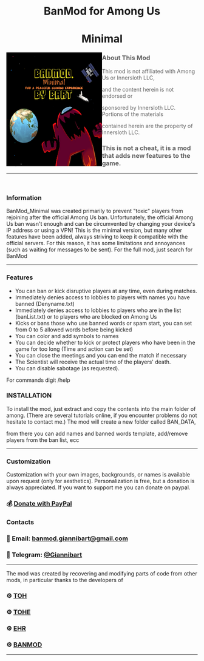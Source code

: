 <h1 align="center">BanMod for Among Us</h1>
<h1 align="center">Minimal</h1>

<img align="left" alt="Cover" src="/newimage.png" width="50%" height="300" />
<p align="right">

> ### About This Mod
> 
> This mod is not affiliated with Among Us or Innersloth LLC,
> 
> and the content herein is not endorsed or
> 
> sponsored by Innersloth LLC. Portions of the materials
> 
> contained herein are the property of Innersloth LLC.
> 
> ### This is not a cheat, it is a mod that adds new features to the game.

---
<br>

### Information

BanMod_Minimal was created primarily to prevent "toxic" players from rejoining after the official Among Us ban.
Unfortunately, the official Among Us ban wasn't enough
and can be circumvented by changing your device's IP address or using a VPN!
This is the minimal version, but many other features have been added, always striving to keep it compatible with the official servers. For this reason, it has some limitations and annoyances
(such as waiting for messages to be sent).
For the full mod, just search for BanMod

---
### Features
  - You can ban or kick disruptive players at any time, even during matches.
  - Immediately denies access to lobbies to players with names you have banned (Denyname.txt)
  - Immediately denies access to lobbies to players who are in the list (banList.txt) or to players who are blocked on Among Us
  - Kicks or bans those who use banned words or spam start, you can set from 0 to 5 allowed words before being kicked
  - You can color and add symbols to names
  - You can decide whether to kick or protect players who have been in the game for too long (Time and action can be set)
  - You can close the meetings and you can end the match if necessary
  - The Scientist will receive the actual time of the players' death.
  - You can disable sabotage (as requested).

For commands digit /help

### INSTALLATION

To install the mod, just extract and copy the contents into the main folder of among.
(There are several tutorials online, if you encounter problems do not hesitate to contact me.)
The mod will create a new folder called BAN_DATA,

from there you can add names and banned words template, add/remove players from the ban list, ecc

---
### Customization 
Customization with your own images, backgrounds, or names is available upon request (only for aesthetics).
Personalization is free, but a donation is always appreciated.
If you want to support me you can donate on paypal.

### 💰 [Donate with PayPal](https://www.paypal.com/donate/?hosted_button_id=AQTKF6FGQLPCL)

### Contacts 
### 📧 Email: [banmod.giannibart@gmail.com](banmod.giannibart@gmail.com)  
### 💬 Telegram: [@Giannibart](https://t.me/Giannibart)
---
The mod was created by recovering and modifying parts of code from other mods, in particular thanks to the developers of
### ⚙️ [TOH](https://github.com/tukasa0001/TownOfHost)
### ⚙️ [TOHE](https://github.com/KARPED1EM/TownOfHostEdited)
### ⚙️ [EHR](https://github.com/Gurge44/EndlessHostRoles/tree/main)
### ⚙️ [BANMOD](https://github.com/GianniBart/BanMod/tree/main)
---

